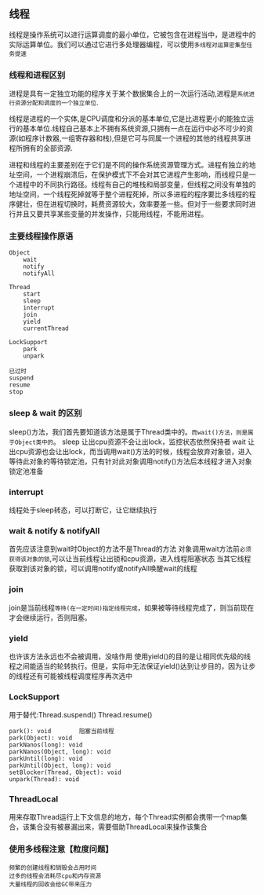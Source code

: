 线程
-----------

线程是操作系统可以进行运算调度的最小单位，它被包含在进程当中，是进程中的实际运算单位。我们可以通过它进行多处理器编程，可以使用`多线程对运算密集型任务提速`

### 线程和进程区别

进程是具有一定独立功能的程序关于某个数据集合上的一次运行活动,进程是`系统进行资源分配和调度的一个独立单位`.

线程是进程的一个实体,是CPU调度和分派的基本单位,它是比进程更小的能独立运行的基本单位.线程自己基本上不拥有系统资源,只拥有一点在运行中必不可少的资源(如程序计数器,一组寄存器和栈),但是它可与同属一个进程的其他的线程共享进程所拥有的全部资源.

进程和线程的主要差别在于它们是不同的操作系统资源管理方式。进程有独立的地址空间，一个进程崩溃后，在保护模式下不会对其它进程产生影响，而线程只是一个进程中的不同执行路径。线程有自己的堆栈和局部变量，但线程之间没有单独的地址空间，一个线程死掉就等于整个进程死掉，所以多进程的程序要比多线程的程序健壮，但在进程切换时，耗费资源较大，效率要差一些。但对于一些要求同时进行并且又要共享某些变量的并发操作，只能用线程，不能用进程。

### 主要线程操作原语

    Object
        wait
        notify
        notifyAll

    Thread
        start
        sleep
        interrupt
        join
        yield 
        currentThread
    
    LockSupport
        park
        unpark
    
    已过时
    suspend
    resume
    stop


### sleep & wait 的区别

sleep()方法，我们首先要知道该方法是属于Thread类中的。`而wait()方法，则是属于Object类中的`。
sleep 让出cpu资源不会让出lock，监控状态依然保持者
wait 让出cpu资源也会让出lock，而当调用wait()方法的时候，线程会放弃对象锁，进入等待此对象的等待锁定池，只有针对此对象调用notify()方法后本线程才进入对象锁定池准备

### interrupt

线程处于sleep转态，可以打断它，让它继续执行

### wait & notify & notifyAll

首先应该注意到wait时Object的方法不是Thread的方法
对象调用wait方法前`必须获得该对象的锁`,可以让当前线程让出锁和cpu资源，进入线程阻塞状态
当其它线程获取到该对象的锁，可以调用notify或notifyAll唤醒wait的线程

### join

join是当前线程`等待(在一定时间)指定线程完成`，如果被等待线程完成了，则当前现在才会继续运行，否则阻塞。

### yield
也许该方法永远也不会被调用，没啥作用
使用yield()的目的是让相同优先级的线程之间能适当的轮转执行。但是，实际中无法保证yield()达到让步目的，因为让步的线程还有可能被线程调度程序再次选中


### LockSupport

用于替代:Thread.suspend() Thread.resume()

    park(): void        阻塞当前线程
    park(Object): void  
    parkNanos(long): void
    parkNanos(Object, long): void
    parkUntil(long): void
    parkUntil(Object, long): void
    setBlocker(Thread, Object): void
    unpark(Thread): void
    
### ThreadLocal    
    
用来存取Thread运行上下文信息的地方，每个Thread实例都会携带一个map集合，该集合没有被暴漏出来，需要借助ThreadLocal来操作该集合
    
### 使用多线程注意【粒度问题】

    频繁的创建线程和销毁会占用时间
    过多的线程会消耗尽cpu和内存资源
    大量线程的回收会给GC带来压力
    
    